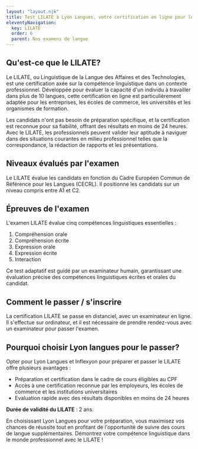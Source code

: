 ```yaml
---
layout: "layout.njk"
title: Test LILATE à Lyon Langues, votre certification en ligne pour le monde professionnel
eleventyNavigation:
  key: LILATE
  order: 6
  parent: Nos examens de langue
---
```


## Qu'est-ce que le LILATE?

Le LILATE, ou Linguistique de la Langue des Affaires et des Technologies, est une certification axée sur la compétence linguistique dans un contexte professionnel. Développée pour évaluer la capacité d'un individu à travailler dans plus de 10 langues, cette certification en ligne est particulièrement adaptée pour les entreprises, les écoles de commerce, les universités et les organismes de formation.

Les candidats n'ont pas besoin de préparation spécifique, et la certification est reconnue pour sa fiabilité, offrant des résultats en moins de 24 heures. Avec le LILATE, les professionnels peuvent valider leur aptitude à naviguer dans des situations courantes en milieu professionnel telles que la correspondance, la rédaction de rapports et les présentations.

## Niveaux évalués par l'examen

Le LILATE évalue les candidats en fonction du Cadre Européen Commun de Référence pour les Langues (CECRL). Il positionne les candidats sur un niveau compris entre A1 et C2.

## Épreuves de l'examen

L'examen LILATE évalue cinq compétences linguistiques essentielles :

1. Compréhension orale
2. Compréhension écrite
3. Expression orale
4. Expression écrite
5. Interaction

Ce test adaptatif est guidé par un examinateur humain, garantissant une évaluation précise des compétences linguistiques écrites et orales du candidat.

## Comment le passer / s'inscrire

La certification LILATE se passe en distanciel, avec un examinateur en ligne. Il s'effectue sur ordinateur, et il est nécessaire de prendre rendez-vous avec un examinateur pour passer l'examen.

## Pourquoi choisir Lyon langues pour le passer?

Opter pour Lyon Langues et Inflexyon pour préparer et passer le LILATE offre plusieurs avantages :

- Préparation et certification dans le cadre de cours éligibles au CPF
- Accès à une certification reconnue par les employeurs, les écoles de commerce et les institutions universitaires
- Evaluation rapide avec des résultats disponibles en moins de 24 heures

**Durée de validité du LILATE** : 2 ans.

En choisissant Lyon Langues pour votre préparation, vous maximisez vos chances de réussite tout en profitant de l'opportunité de suivre des cours de langue supplémentaires. Démontrez votre compétence linguistique dans le monde professionnel avec le LILATE !